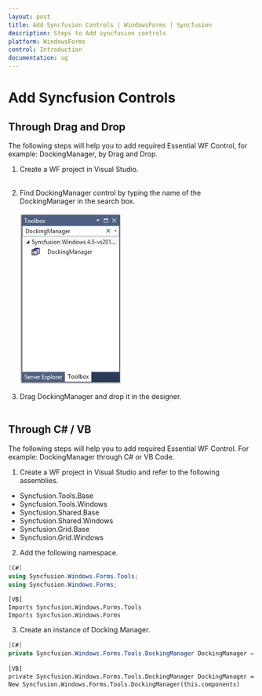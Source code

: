 ```yaml
---
layout: post
title: Add Syncfusion Controls | WindowsForms | Syncfusion
description: Steps to Add syncfusion controls
platform: WindowsForms
control: Introduction
documentation: ug
---
```


# Add Syncfusion Controls

## Through Drag and Drop

The following steps will help you to add required Essential WF Control, for example: DockingManager, by Drag and Drop.

1) Create a WF project in Visual Studio.<br/><br/>
2) Find DockingManager control by typing the name of the DockingManager in the search box.<br/><br/>
![docking](ThroughDragandDrop_images/ThroughDragandDrop_img1.png)

3) Drag DockingManager and drop it in the designer.<br/><br/>

## Through C# / VB

The following steps will help you to add required Essential WF Control. For example: DockingManager through C# or VB Code.

1) Create a WF project in Visual Studio and refer to the following assemblies.

 * Syncfusion.Tools.Base
 * Syncfusion.Tools.Windows
 * Syncfusion.Shared.Base
 * Syncfusion.Shared.Windows
 * Syncfusion.Grid.Base
 * Syncfusion.Grid.Windows

2) Add the following namespace.

~~~ csharp
[C#]
using Syncfusion.Windows.Forms.Tools;
using Syncfusion.Windows.Forms;
~~~

~~~ vbnet
[VB]
Imports Syncfusion.Windows.Forms.Tools
Imports Syncfusion.Windows.Forms
~~~

3) Create an instance of Docking Manager.

~~~ csharp
[C#]
private Syncfusion.Windows.Forms.Tools.DockingManager DockingManager = new Syncfusion.Windows.Forms.Tools.DockingManager(this.components);
~~~

~~~ vbnet
[VB]
private Syncfusion.Windows.Forms.Tools.DockingManager DockingManager = New Syncfusion.Windows.Forms.Tools.DockingManager(this.components)
~~~
